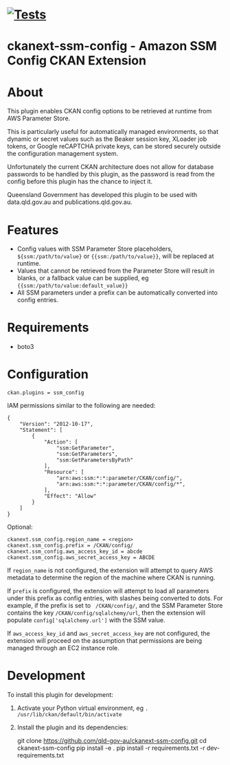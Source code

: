 [![Tests](https://github.com/qld-gov-au/ckanext-ssm-config/actions/workflows/test.yml/badge.svg)](https://github.com/qld-gov-au/ckanext-ssm-config/actions/workflows/test.yml)
================
ckanext-ssm-config - Amazon SSM Config CKAN Extension
================

# About

This plugin enables CKAN config options to be retrieved at runtime from AWS Parameter Store.

This is particularly useful for automatically managed environments, so that dynamic or secret values such as the Beaker session key, XLoader job tokens, or Google reCAPTCHA private keys, can be stored securely outside the configuration management system.

Unfortunately the current CKAN architecture does not allow for database passwords to be handled by this plugin, as the password is read from the config before this plugin has the chance to inject it.

Queensland Government has developed this plugin to be used with data.qld.gov.au and publications.qld.gov.au.

# Features
* Config values with SSM Parameter Store placeholders, `${ssm:/path/to/value}` or `{{ssm:/path/to/value}}`, will be replaced at runtime.
* Values that cannot be retrieved from the Parameter Store will result in blanks, or a fallback value can be supplied, eg `{{ssm:/path/to/value:default_value}}`
* All SSM parameters under a prefix can be automatically converted into config entries.

# Requirements
* boto3

# Configuration
```
ckan.plugins = ssm_config
```

IAM permissions similar to the following are needed:

```
{
    "Version": "2012-10-17",
    "Statement": [
        {
            "Action": [
                "ssm:GetParameter",
                "ssm:GetParameters",
                "ssm:GetParametersByPath"
            ],
            "Resource": [
                "arn:aws:ssm:*:*:parameter/CKAN/config/",
                "arn:aws:ssm:*:*:parameter/CKAN/config/*",
            ],
            "Effect": "Allow"
        }
    ]
}
```

Optional:

```
ckanext.ssm_config.region_name = <region>
ckanext.ssm_config.prefix = /CKAN/config/
ckanext.ssm_config.aws_access_key_id = abcde
ckanext.ssm_config.aws_secret_access_key = ABCDE
```

If ``region_name`` is not configured, the extension will attempt to query AWS metadata to determine
the region of the machine where CKAN is running.

If ``prefix`` is configured, the extension will attempt to load all parameters under this prefix as
config entries, with slashes being converted to dots. For example, if the prefix is set to
`` /CKAN/config/``, and the SSM Parameter Store contains the key ``/CKAN/config/sqlalchemy/url``, then
the extension will populate ``config['sqlalchemy.url']`` with the SSM value.

If ``aws_access_key_id`` and ``aws_secret_access_key`` are not configured, the extension will
proceed on the assumption that permissions are being managed through an EC2 instance role.

# Development

To install this plugin for development:

1. Activate your Python virtual environment, eg `. /usr/lib/ckan/default/bin/activate`

1. Install the plugin and its dependencies:

    git clone https://github.com/qld-gov-au/ckanext-ssm-config.git
    cd ckanext-ssm-config
    pip install -e .
    pip install -r requirements.txt -r dev-requirements.txt

